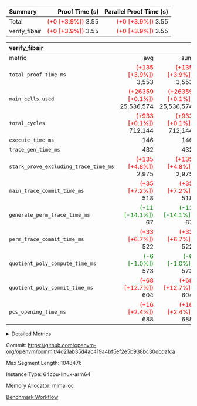 | Summary | Proof Time (s) | Parallel Proof Time (s) |
|:---|---:|---:|
| Total | <span style='color: red'>(+0 [+3.9%])</span> 3.55 | <span style='color: red'>(+0 [+3.9%])</span> 3.55 |
| verify_fibair | <span style='color: red'>(+0 [+3.9%])</span> 3.55 | <span style='color: red'>(+0 [+3.9%])</span> 3.55 |


| verify_fibair |||||
|:---|---:|---:|---:|---:|
|metric|avg|sum|max|min|
| `total_proof_time_ms ` | <span style='color: red'>(+135 [+3.9%])</span> 3,553 | <span style='color: red'>(+135 [+3.9%])</span> 3,553 | <span style='color: red'>(+135 [+3.9%])</span> 3,553 | <span style='color: red'>(+135 [+3.9%])</span> 3,553 |
| `main_cells_used     ` | <span style='color: red'>(+26359 [+0.1%])</span> 25,536,574 | <span style='color: red'>(+26359 [+0.1%])</span> 25,536,574 | <span style='color: red'>(+26359 [+0.1%])</span> 25,536,574 | <span style='color: red'>(+26359 [+0.1%])</span> 25,536,574 |
| `total_cycles        ` | <span style='color: red'>(+933 [+0.1%])</span> 712,144 | <span style='color: red'>(+933 [+0.1%])</span> 712,144 | <span style='color: red'>(+933 [+0.1%])</span> 712,144 | <span style='color: red'>(+933 [+0.1%])</span> 712,144 |
| `execute_time_ms     ` |  146 |  146 |  146 |  146 |
| `trace_gen_time_ms   ` |  432 |  432 |  432 |  432 |
| `stark_prove_excluding_trace_time_ms` | <span style='color: red'>(+135 [+4.8%])</span> 2,975 | <span style='color: red'>(+135 [+4.8%])</span> 2,975 | <span style='color: red'>(+135 [+4.8%])</span> 2,975 | <span style='color: red'>(+135 [+4.8%])</span> 2,975 |
| `main_trace_commit_time_ms` | <span style='color: red'>(+35 [+7.2%])</span> 518 | <span style='color: red'>(+35 [+7.2%])</span> 518 | <span style='color: red'>(+35 [+7.2%])</span> 518 | <span style='color: red'>(+35 [+7.2%])</span> 518 |
| `generate_perm_trace_time_ms` | <span style='color: green'>(-11 [-14.1%])</span> 67 | <span style='color: green'>(-11 [-14.1%])</span> 67 | <span style='color: green'>(-11 [-14.1%])</span> 67 | <span style='color: green'>(-11 [-14.1%])</span> 67 |
| `perm_trace_commit_time_ms` | <span style='color: red'>(+33 [+6.7%])</span> 522 | <span style='color: red'>(+33 [+6.7%])</span> 522 | <span style='color: red'>(+33 [+6.7%])</span> 522 | <span style='color: red'>(+33 [+6.7%])</span> 522 |
| `quotient_poly_compute_time_ms` | <span style='color: green'>(-6 [-1.0%])</span> 573 | <span style='color: green'>(-6 [-1.0%])</span> 573 | <span style='color: green'>(-6 [-1.0%])</span> 573 | <span style='color: green'>(-6 [-1.0%])</span> 573 |
| `quotient_poly_commit_time_ms` | <span style='color: red'>(+68 [+12.7%])</span> 604 | <span style='color: red'>(+68 [+12.7%])</span> 604 | <span style='color: red'>(+68 [+12.7%])</span> 604 | <span style='color: red'>(+68 [+12.7%])</span> 604 |
| `pcs_opening_time_ms ` | <span style='color: red'>(+16 [+2.4%])</span> 688 | <span style='color: red'>(+16 [+2.4%])</span> 688 | <span style='color: red'>(+16 [+2.4%])</span> 688 | <span style='color: red'>(+16 [+2.4%])</span> 688 |



<details>
<summary>Detailed Metrics</summary>

|  | verify_program_compile_ms | total_cells | stark_prove_excluding_trace_time_ms | quotient_poly_compute_time_ms | quotient_poly_commit_time_ms | perm_trace_commit_time_ms | pcs_opening_time_ms | main_trace_commit_time_ms |
| --- | --- | --- | --- | --- | --- | --- | --- |
|  | 4 | 65,536 | 67 | 3 | 13 | 0 | 32 | 17 | 

| air_name | rows | quotient_deg | main_cols | interactions | constraints | cells |
| --- | --- | --- | --- | --- | --- | --- |
| AccessAdapterAir<2> |  | 4 |  | 5 | 12 |  | 
| AccessAdapterAir<4> |  | 4 |  | 5 | 12 |  | 
| AccessAdapterAir<8> |  | 4 |  | 5 | 12 |  | 
| FibonacciAir | 32,768 | 1 | 2 |  | 5 | 65,536 | 
| FriReducedOpeningAir |  | 4 |  | 35 | 59 |  | 
| NativePoseidon2Air<BabyBearParameters>, 1> |  | 4 |  | 31 | 302 |  | 
| PhantomAir |  | 4 |  | 3 | 4 |  | 
| ProgramAir |  | 1 |  | 1 | 4 |  | 
| VariableRangeCheckerAir |  | 1 |  | 1 | 4 |  | 
| VmAirWrapper<BranchNativeAdapterAir, BranchEqualCoreAir<1> |  | 2 |  | 11 | 23 |  | 
| VmAirWrapper<JalNativeAdapterAir, JalCoreAir> |  | 4 |  | 7 | 6 |  | 
| VmAirWrapper<NativeAdapterAir<2, 0>, PublicValuesCoreAir> |  | 4 |  | 11 | 22 |  | 
| VmAirWrapper<NativeAdapterAir<2, 1>, FieldArithmeticCoreAir> |  | 4 |  | 15 | 23 |  | 
| VmAirWrapper<NativeLoadStoreAdapterAir<1>, NativeLoadStoreCoreAir<1> |  | 4 |  | 15 | 20 |  | 
| VmAirWrapper<NativeLoadStoreAdapterAir<4>, NativeLoadStoreCoreAir<4> |  | 4 |  | 15 | 20 |  | 
| VmAirWrapper<NativeVectorizedAdapterAir<4>, FieldExtensionCoreAir> |  | 4 |  | 15 | 23 |  | 
| VmConnectorAir |  | 4 |  | 3 | 8 |  | 
| VolatileBoundaryAir |  | 4 |  | 4 | 16 |  | 

| group | trace_gen_time_ms | total_proof_time_ms | total_cycles | total_cells | stark_prove_excluding_trace_time_ms | quotient_poly_compute_time_ms | quotient_poly_commit_time_ms | perm_trace_commit_time_ms | pcs_opening_time_ms | main_trace_commit_time_ms | main_cells_used | generate_perm_trace_time_ms | execute_time_ms |
| --- | --- | --- | --- | --- | --- | --- | --- | --- | --- | --- | --- | --- | --- |
| verify_fibair | 432 | 3,553 | 712,144 | 72,898,584 | 2,975 | 573 | 604 | 522 | 688 | 518 | 25,536,574 | 67 | 146 | 

| group | air_name | rows | prep_cols | perm_cols | main_cols | cells |
| --- | --- | --- | --- | --- | --- | --- |
| verify_fibair | AccessAdapterAir<2> | 131,072 |  | 16 | 11 | 3,538,944 | 
| verify_fibair | AccessAdapterAir<4> | 65,536 |  | 16 | 13 | 1,900,544 | 
| verify_fibair | AccessAdapterAir<8> | 32,768 |  | 16 | 17 | 1,081,344 | 
| verify_fibair | FriReducedOpeningAir | 512 |  | 76 | 64 | 71,680 | 
| verify_fibair | NativePoseidon2Air<BabyBearParameters>, 1> | 8,192 |  | 36 | 348 | 3,145,728 | 
| verify_fibair | PhantomAir | 16,384 |  | 8 | 6 | 229,376 | 
| verify_fibair | ProgramAir | 8,192 |  | 8 | 10 | 147,456 | 
| verify_fibair | VariableRangeCheckerAir | 262,144 | 2 | 8 | 1 | 2,359,296 | 
| verify_fibair | VmAirWrapper<BranchNativeAdapterAir, BranchEqualCoreAir<1> | 262,144 |  | 28 | 23 | 13,369,344 | 
| verify_fibair | VmAirWrapper<JalNativeAdapterAir, JalCoreAir> | 32,768 |  | 12 | 10 | 720,896 | 
| verify_fibair | VmAirWrapper<NativeAdapterAir<2, 1>, FieldArithmeticCoreAir> | 524,288 |  | 20 | 30 | 26,214,400 | 
| verify_fibair | VmAirWrapper<NativeLoadStoreAdapterAir<1>, NativeLoadStoreCoreAir<1> | 262,144 |  | 36 | 25 | 15,990,784 | 
| verify_fibair | VmAirWrapper<NativeLoadStoreAdapterAir<4>, NativeLoadStoreCoreAir<4> | 16,384 |  | 36 | 34 | 1,146,880 | 
| verify_fibair | VmAirWrapper<NativeVectorizedAdapterAir<4>, FieldExtensionCoreAir> | 8,192 |  | 20 | 40 | 491,520 | 
| verify_fibair | VmConnectorAir | 2 | 1 | 8 | 4 | 24 | 
| verify_fibair | VolatileBoundaryAir | 131,072 |  | 8 | 11 | 2,490,368 | 

</details>


Commit: https://github.com/openvm-org/openvm/commit/4d21ab35d4ac419a4bf5ef2e5b938bc30dcdafca

Max Segment Length: 1048476

Instance Type: 64cpu-linux-arm64

Memory Allocator: mimalloc

[Benchmark Workflow](https://github.com/openvm-org/openvm/actions/runs/12824482434)
